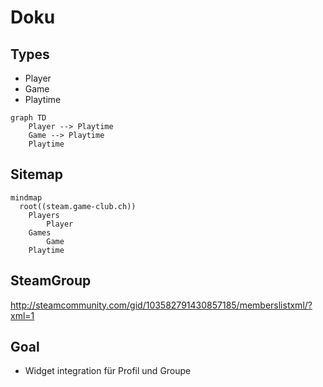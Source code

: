 # Doku

## Types
* Player
* Game
* Playtime

```mermaid
graph TD
    Player --> Playtime
    Game --> Playtime
    Playtime
```

## Sitemap
```mermaid
mindmap
  root((steam.game-club.ch))
    Players
        Player
    Games
        Game
    Playtime

```


## SteamGroup


http://steamcommunity.com/gid/103582791430857185/memberslistxml/?xml=1



## Goal

* Widget integration für Profil und Groupe
